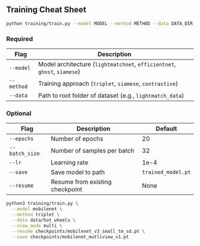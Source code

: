 ## Training Cheat Sheet

```bash
python training/train.py --model MODEL --method METHOD --data DATA_DIR [OPTIONS]
```

### Required

| Flag         | Description                                         |
|--------------|-----------------------------------------------------|
| `--model`    | Model architecture (`lightmatchnet`, `efficientnet`, `ghost`, `siamese`) |
| `--method`   | Training approach (`triplet`, `siamese`, `contrastive`) |
| `--data`     | Path to root folder of dataset (e.g., `lightmatch_data`) |

### Optional

| Flag         | Description                                         | Default             |
|--------------|-----------------------------------------------------|---------------------|
| `--epochs`   | Number of epochs                                    | 20                  |
| `--batch_size`| Number of samples per batch                        | 32                  |
| `--lr`       | Learning rate                                       | 1e-4                |
| `--save`     | Save model to path                                  | `trained_model.pt`  |
| `--resume`   | Resume from existing checkpoint                     | None                |

```bash
python3 training/train.py \
  --model mobilenet \
  --method triplet \
  --data data/hot_wheels \
  --view_mode multi \
  --resume checkpoints/mobilenet_v3_small_tm_sd.pt \
  --save checkpoints/mobilenet_mutliview_v1.pt
```
